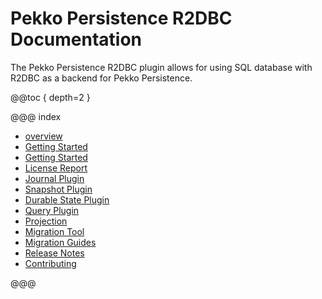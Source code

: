# Pekko Persistence R2DBC Documentation

The Pekko Persistence R2DBC plugin allows for using SQL database with R2DBC as a backend for Pekko Persistence.

@@toc { depth=2 }

@@@ index

* [overview](overview.md)
* [Getting Started](getting-started.md)
* [Getting Started](connection-config.md)
* [License Report](license-report.md)
* [Journal Plugin](journal.md)
* [Snapshot Plugin](snapshots.md)
* [Durable State Plugin](durable-state-store.md)
* [Query Plugin](query.md)
* [Projection](projection.md)
* [Migration Tool](migration.md)
* [Migration Guides](migration-guides.md)
* [Release Notes](release-notes/index.md)
* [Contributing](contributing.md)

@@@

